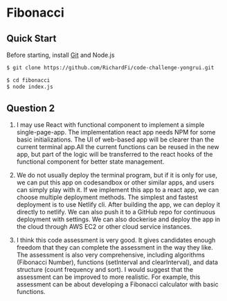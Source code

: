 # Fibonacci

## Quick Start
Before starting, install [Git](https://git-scm.com/downloads) and Node.js
```sh
$ git clone https://github.com/RichardFi/code-challenge-yongrui.git
```

```sh
$ cd fibonacci
$ node index.js
```

## Question 2
1. I may use React with functional component to implement a simple single-page-app. The implementation react app needs NPM for some basic initializations. The UI of web-based app will be clearer than the current terminal app.All the current functions can be reused in the new app, but part of the logic will be transferred to the react hooks of the functional component for better state management.

2. We do not usually deploy the terminal program, but if it is only for use, we can put this app on codesandbox or other similar apps, and users can simply play with it. If we implement this app to a react app, we can choose multiple deployment methods. The simplest and fastest deployment is to use Netlify cli. After building the app, we can deploy it directly to netlify. We can also push it to a GitHub repo for continuous deployment with settings. We can also dockerise and deploy the app in the cloud through AWS EC2 or other cloud service instances.

3. I think this code assessment is very good. It gives candidates enough freedom that they can complete the assessment in the way they like. The assessment is also very comprehensive, including algorithms (Fibonacci Number), functions (setInterval and clearInterval), and data structure (count frequency and sort). I would suggest that the assessment can be improved to more realistic. For example, this assessment can be about developing a Fibonacci calculator with basic functions.
